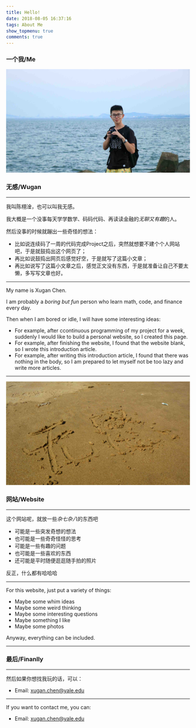 ```yaml
---
title: Hello!
date: 2018-08-05 16:37:16
tags: About Me
show_topmenu: true
comments: true
---
```


### 一个我/Me

<center><img src="/images/me.jpg"></img></center>

### 无感/Wugan

---

我叫陈栩淦，也可以叫我无感。

我大概是一个没事每天学学数学、码码代码、再读读金融的*无聊又有趣*的人。

然后没事的时候就蹦出一些奇怪的想法：

- 比如说连续码了一周的代码完成Project之后，突然就想要不建个个人网站吧，于是就鼓捣出这个网页了；
- 再比如说鼓捣出网页后感觉好空，于是就写了这篇小文章；
- 再比如说写了这篇小文章之后，感觉正文没有东西，于是就准备让自己不要太懒，多写写文章也好。

---

My name is Xugan Chen.

I am probably a *boring but fun* person who learn math, code, and finance every day.

Then when I am bored or idle, I will have some interesting ideas:

- For example, after ccontinuous programming of my project for a week, suddenly I would like to build a personal website, so I created this page.
- For example, after finishing the website, I found that the website blank, so I wrote this introduction article.
- For example, after writing this introduction article, I found that there was nothing in the body, so I am prepared to let myself not be too lazy and write more articles.

---

<center><img src="/images/wugan.jpg"></img></center>

### 网站/Website

---

这个网站呢，就放一些*杂七杂八*的东西吧

- 可能是一些突发奇想的想法
- 也可能是一些奇奇怪怪的思考
- 可能是一些有趣的问题
- 也可能是一些喜欢的东西
- 还可能是平时随便逛逛随手拍的照片

反正，什么都有哈哈哈

---

For this website, just put a variety of things:

- Maybe some whim ideas
- Maybe some weird thinking
- Maybe some interesting questions
- Maybe something I like
- Maybe some photos

Anyway, everything can be included.

---

### 最后/Finanlly

---

然后如果你想找我玩的话，可以：

- Email: [xugan.chen@yale.edu](mailto:xugan.chen@yale.edu)

---

If you want to contact me, you can:

- Email: [xugan.chen@yale.edu](mailto:xugan.chen@yale.edu)
